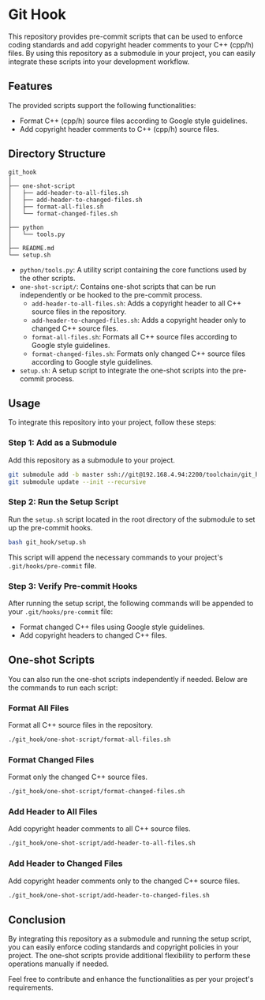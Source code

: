 # Git Hook

This repository provides pre-commit scripts that can be used to enforce coding standards and add copyright header
comments to your C++ (cpp/h) files. By using this repository as a submodule in your project, you can easily integrate
these scripts into your development workflow.

## Features

The provided scripts support the following functionalities:

- Format C++ (cpp/h) source files according to Google style guidelines.
- Add copyright header comments to C++ (cpp/h) source files.

## Directory Structure

```
git_hook
│
├── one-shot-script
│   ├── add-header-to-all-files.sh
│   ├── add-header-to-changed-files.sh
│   ├── format-all-files.sh
│   └── format-changed-files.sh
│
├── python
│   └── tools.py
│
├── README.md
└── setup.sh
```

- `python/tools.py`: A utility script containing the core functions used by the other scripts.
- `one-shot-script/`: Contains one-shot scripts that can be run independently or be hooked to the pre-commit process.
  - `add-header-to-all-files.sh`: Adds a copyright header to all C++ source files in the repository.
  - `add-header-to-changed-files.sh`: Adds a copyright header only to changed C++ source files.
  - `format-all-files.sh`: Formats all C++ source files according to Google style guidelines.
  - `format-changed-files.sh`: Formats only changed C++ source files according to Google style guidelines.
- `setup.sh`: A setup script to integrate the one-shot scripts into the pre-commit process.

## Usage

To integrate this repository into your project, follow these steps:

### Step 1: Add as a Submodule

Add this repository as a submodule to your project.

```bash
git submodule add -b master ssh://git@192.168.4.94:2200/toolchain/git_hook.git
git submodule update --init --recursive
```

### Step 2: Run the Setup Script

Run the `setup.sh` script located in the root directory of the submodule to set up the pre-commit hooks.

```bash
bash git_hook/setup.sh
```

This script will append the necessary commands to your project's `.git/hooks/pre-commit` file.

### Step 3: Verify Pre-commit Hooks

After running the setup script, the following commands will be appended to your `.git/hooks/pre-commit` file:

- Format changed C++ files using Google style guidelines.
- Add copyright headers to changed C++ files.

## One-shot Scripts

You can also run the one-shot scripts independently if needed. Below are the commands to run each script:

### Format All Files

Format all C++ source files in the repository.

```bash
./git_hook/one-shot-script/format-all-files.sh
```

### Format Changed Files

Format only the changed C++ source files.

```bash
./git_hook/one-shot-script/format-changed-files.sh
```

### Add Header to All Files

Add copyright header comments to all C++ source files.

```bash
./git_hook/one-shot-script/add-header-to-all-files.sh
```

### Add Header to Changed Files

Add copyright header comments only to the changed C++ source files.

```bash
./git_hook/one-shot-script/add-header-to-changed-files.sh
```

## Conclusion

By integrating this repository as a submodule and running the setup script, you can easily enforce coding standards and
copyright policies in your project. The one-shot scripts provide additional flexibility to perform these operations
manually if needed.

Feel free to contribute and enhance the functionalities as per your project's requirements.